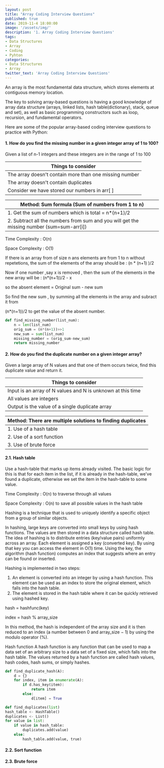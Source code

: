 ```yaml
---
layout: post
title: "Array Coding Interview Questions"
published: true
date: 2019-11-4 18:00:00
image: '/assets/img/'
description: '1. Array Coding Interview Questions'
tags:  
- Data Structures
- Array
- Coding
- Pyhton
categories:
- Data Structures
- Array
twitter_text: 'Array Coding Interview Questions'
---
```


An array is the most fundamental data structure, which stores elements at contiguous memory location. 

The key to solving array-based questions is having a good knowledge of array data structure (arrays, linked lists, hash table(dictionary), stack, queue and set), as well as basic programming constructors such as loop, recursion, and fundamental operators.

Here are some of the popular array-based coding interview questions to practice with Python:

#### 1. How do you find the missing number in a given integer array of 1 to 100?

Given a list of n-1 integers and these integers are in the range of 1 to 100

| Things to consider   |
| ------------- |
| The array doesn't contain more than one missing number      | 
| The array doesn't contain duplicates      | 
| Consider we have stored our numbers in arr[ ]   | 


| Method: Sum formula (Sum of numbers from 1 to n)  |
| ------------- |
| 1. Get the sum of numbers which is total = n*(n+1)/2   | 
| 2. Subtract all the numbers from sum and you will get the missing number (sum=sum-arr[i])  | 
  
 Time Complexity : O(n)
 
 Space Complexity : O(1)

  If there is an array from of size n ans elements are from 1 to n without repetetions,
  the sum of the elements of the array should be : (n * (n+1) )/2

  Now if one number ,say x is removed ,
  then the sum of the elements in the new array will be : (n*(n+1))/2 - x

  so the absent element = Original sum - new sum

  So find the new sum , by summing all the elements in the array and subract it from

  (n*(n+1))/2 to get the value of the absent number.    

```python
def find_missing_number(list_num):
	n = len(list_num)
	orig_sum = (n*(n+1))>>1
	new_sum = sum(list_num)
	missing_number = (orig_sum-new_sum)
	return missing_number
  ``` 


#### 2. How do you find the duplicate number on a given integer array?

Given a large array of N values and that one of them occurs twice, find this duplicate value and return it.

| Things to consider   |
| ------------- |
| Input is an array of N values and N is unknown at this time      | 
| All values are integers      | 
| Output is the value of a single duplicate array  | 


| Method:  There are multiple solutions to finding duplicates   |
| ------------- |
| 1. Use of a hash table   | 
| 2. Use of a sort function   | 
| 3. Use of brute force   | 

#### 2.1. Hash table

Use a hash-table that marks up items already visited. The basic logic for this is that for each item in the list, if it is already in the hash-table, we've found a duplicate, otherwise we set the item in the hash-table to some value.

Time Complexity : O(n) to traverse through all values
 
Space Complexity : O(n) to save all possible values in the hash table

Hashing is a technique that is used to uniquely identify a specific object from a group of similar objects.

In hashing, large keys are converted into small keys by using hash functions. The values are then stored in a data structure called hash table. The idea of hashing is to distribute entries (key/value pairs) uniformly across an array. Each element is assigned a key (converted key). By using that key you can access the element in O(1) time. Using the key, the algorithm (hash function) computes an index that suggests where an entry can be found or inserted.

Hashing is implemented in two steps:

1. An element is converted into an integer by using a hash function. This element can be used as an index to store the original element, which falls into the hash table.
2. The element is stored in the hash table where it can be quickly retrieved using hashed key.

hash = hashfunc(key)

index = hash % array_size

In this method, the hash is independent of the array size and it is then reduced to an index (a number between 0 and array_size − 1) by using the modulo operator (%).

Hash function
A hash function is any function that can be used to map a data set of an arbitrary size to a data set of a fixed size, which falls into the hash table. The values returned by a hash function are called hash values, hash codes, hash sums, or simply hashes.

```python
def find_duplicate_hash(A):
    d = {}
    for index, item in enumerate(A):
        if d.has_key(item):
            return item
        else:
            d[item] = True
```

```python
def find_duplicates(list)
hash_table <- HashTable()
duplicates <- List()
for value in list:
    if value in hash_table:
        duplicates.add(value)
    else:
        hash_table.add(value, true)
```

#### 2.2. Sort function




#### 2.3. Brute force
